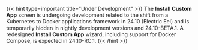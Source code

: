 &NewLine;

{{< hint type=important title="Under Development" >}}
The **Install Custom App** screen is undergoing development related to the shift from a Kubernetes to Docker applications framework in 24.10 (Electric Eel) and is temporarily hidden in nightly development versions and 24.10-BETA.1.
A redesigned **Install Custom App** wizard, including support for Docker Compose, is expected in 24.10-RC.1.
{{< /hint >}}